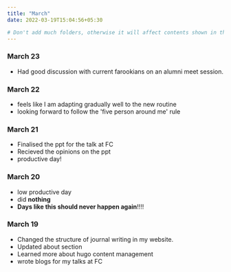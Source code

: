 ```yaml
---
title: "March"
date: 2022-03-19T15:04:56+05:30

# Don't add much folders, otherwise it will affect contents shown in the homepage.
---
```


### March 23
* Had good discussion with current farookians on an alumni meet session.
### March 22
* feels like I am adapting gradually well to the new routine 
* looking forward to follow the 'five person around me' rule

### March 21
* Finalised the ppt for the talk at FC
* Recieved the opinions on the ppt
* productive day!
### March 20
* low productive day
* did **nothing** 
* **Days like this should never happen again**!!!!

### March 19
* Changed the structure of journal writing in my website.
* Updated about section
* Learned more about hugo content management
* wrote blogs for my talks at FC